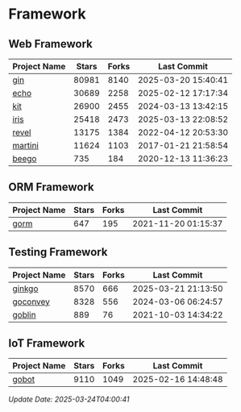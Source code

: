 # Framework

## Web Framework
| Project Name | Stars | Forks | Last Commit |
| ------------ | ----- | ----- | ----------- |
| [gin](https://github.com/gin-gonic/gin) | 80981 | 8140 | 2025-03-20 15:40:41 |
| [echo](https://github.com/labstack/echo) | 30689 | 2258 | 2025-02-12 17:17:34 |
| [kit](https://github.com/go-kit/kit) | 26900 | 2455 | 2024-03-13 13:42:15 |
| [iris](https://github.com/kataras/iris) | 25418 | 2473 | 2025-03-13 22:08:52 |
| [revel](https://github.com/revel/revel) | 13175 | 1384 | 2022-04-12 20:53:30 |
| [martini](https://github.com/go-martini/martini) | 11624 | 1103 | 2017-01-21 21:58:54 |
| [beego](https://github.com/astaxie/beego) | 735 | 184 | 2020-12-13 11:36:23 |

## ORM Framework
| Project Name | Stars | Forks | Last Commit |
| ------------ | ----- | ----- | ----------- |
| [gorm](https://github.com/jinzhu/gorm) | 647 | 195 | 2021-11-20 01:15:37 |

## Testing Framework
| Project Name | Stars | Forks | Last Commit |
| ------------ | ----- | ----- | ----------- |
| [ginkgo](https://github.com/onsi/ginkgo) | 8570 | 666 | 2025-03-21 21:13:50 |
| [goconvey](https://github.com/smartystreets/goconvey) | 8328 | 556 | 2024-03-06 06:24:57 |
| [goblin](https://github.com/franela/goblin) | 889 | 76 | 2021-10-03 14:34:22 |

## IoT Framework
| Project Name | Stars | Forks | Last Commit |
| ------------ | ----- | ----- | ----------- |
| [gobot](https://github.com/hybridgroup/gobot) | 9110 | 1049 | 2025-02-16 14:48:48 |

*Update Date: 2025-03-24T04:00:41*